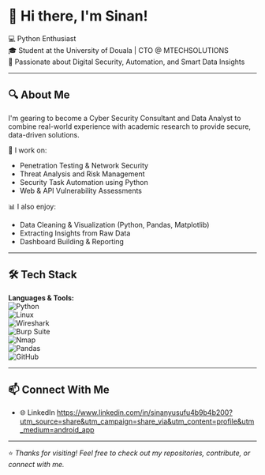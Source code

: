 
# 👋 Hi there, I'm Sinan!

 💻 Python Enthusiast  
🎓 Student at the University of Douala | CTO @ MTECHSOLUTIONS  
🔐 Passionate about Digital Security, Automation, and Smart Data Insights

---

## 🔍 About Me

I'm gearing to become a Cyber Security Consultant and Data Analyst to combine real-world experience with academic research to provide secure, data-driven solutions.

🔐 I work on:
- Penetration Testing & Network Security
- Threat Analysis and Risk Management
- Security Task Automation using Python
- Web & API Vulnerability Assessments

📊 I also enjoy:
- Data Cleaning & Visualization (Python, Pandas, Matplotlib)
- Extracting Insights from Raw Data
- Dashboard Building & Reporting

---

## 🛠️ Tech Stack

**Languages & Tools:**  
![Python](https://img.shields.io/badge/Python-3776AB?logo=python&logoColor=white)  
![Linux](https://img.shields.io/badge/Linux-FCC624?logo=linux&logoColor=black)  
![Wireshark](https://img.shields.io/badge/Wireshark-1679A7?logo=wireshark&logoColor=white)  
![Burp Suite](https://img.shields.io/badge/Burp--Suite-FF0000?logo=burp-suite&logoColor=white)  
![Nmap](https://img.shields.io/badge/Nmap-0080FF?logo=data:image/png;base64...)  
![Pandas](https://img.shields.io/badge/Pandas-150458?logo=pandas&logoColor=white)  
![GitHub](https://img.shields.io/badge/GitHub-181717?logo=github&logoColor=white)

---

## 📫 Connect With Me

- 🌐 LinkedIn https://www.linkedin.com/in/sinanyusufu4b9b4b200?utm_source=share&utm_campaign=share_via&utm_content=profile&utm_medium=android_app

---

⭐ *Thanks for visiting! Feel free to check out my repositories, contribute, or connect with me.*